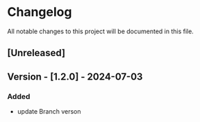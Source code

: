 # Changelog

All notable changes to this project will be documented in this file.

## [Unreleased]

## Version - [1.2.0] - 2024-07-03
### Added
- update Branch verson
